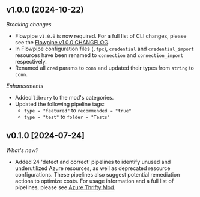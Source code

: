## v1.0.0 (2024-10-22)

_Breaking changes_

- Flowpipe `v1.0.0` is now required. For a full list of CLI changes, please see the [Flowpipe v1.0.0 CHANGELOG](https://flowpipe.io/changelog/flowpipe-cli-v1-0-0).
- In Flowpipe configuration files (`.fpc`), `credential` and `credential_import` resources have been renamed to `connection` and `connection_import` respectively.
- Renamed all `cred` params to `conn` and updated their types from `string` to `conn`.

_Enhancements_

- Added `library` to the mod's categories.
- Updated the following pipeline tags:
  - `type = "featured"` to `recommended = "true"`
  - `type = "test"` to `folder = "Tests"`

## v0.1.0 [2024-07-24]

_What's new?_

- Added 24 'detect and correct' pipelines to identify unused and underutilized Azure resources, as well as deprecated resource configurations. These pipelines also suggest potential remediation actions to optimize costs. For usage information and a full list of pipelines, please see [Azure Thrifty Mod](https://hub.flowpipe.io/mods/turbot/azure_thrifty).